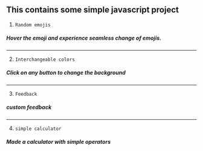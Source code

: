 ## This contains some simple javascript project

1.  `Random emojis`

##### Hover the emoji and experience seamless change of emojis.

---

2. `Interchangeable colors`

##### Click on any button to change the background

---

3. `Feedback`

##### custom feedback

---

4. `simple calculator`

##### Made a calculator with simple operators
